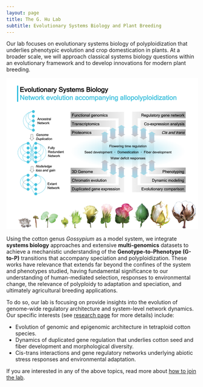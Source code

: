 ```yaml
---
layout: page
title: The G. Hu Lab
subtitle: Evolutionary Systems Biology and Plant Breeding
---
```


Our lab focuses on evolutionary systems biology of polyploidization that underlies phenotypic evolution and crop domestication in plants. At a broader scale, we will approach classical systems biology questions within an evolutionary framework and to develop innovations for modern plant breeding. 

![](/research/overview.png)

Using the cotton genus *Gossypium* as a model system, we integrate **systems biology** approaches and extensive **multi-genomics** datasets to achieve a mechanistic understanding of the **Genotype-to-Phenotype (G-to-P)** transitions that accompany speciation and polyploidization. These works have relevance that extends far beyond the confines of the system and phenotypes studied, having fundamental significance to our understanding of human-mediated selection, responses to environmental change, the relevance of polyploidy to adaptation and speciation, and ultimately agricultural breeding applications.

To do so, our lab is focusing on provide insights into the evolution of genome-wide regulatory architecture and system-level network dynamics. Our specific interests (see [research page](/research/) for more details) include:

- Evolution of genomic and epigenomic architecture in tetraploid cotton species.
 - Dynamics of duplicated gene regulation that underlies cotton seed and fiber development and morphological diversity.
 - Cis-trans interactions and gene regulatory networks underlying abiotic stress responses and environmental adaptation. 

If you are interested in any of the above topics, read more about [how to join the lab](/positions).
